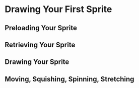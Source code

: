 # Drawing Your First Sprite

## Preloading Your Sprite


## Retrieving Your Sprite


## Drawing Your Sprite


## Moving, Squishing, Spinning, Stretching


